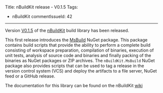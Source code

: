 Title: nBuildKit release - V0.1.5
Tags:
  - nBuildKit
commentIssueId: 42
---

Version [V0.1.5](https://github.com/pvandervelde/nBuildKit/releases/tag/0.1.5) of the [nBuildKit](/projects/nbuildkit.html) build library has been released.

This first release introduces the [MsBuild](https://www.nuget.org/packages/nBuildKit.MsBuild/0.1.5) NuGet package. This package contains build scripts that provide the ability to perform a complete build consisting of workspace preparation, compilation of binaries, execution of unit tests, analysis of source code and binaries and finally packing of the binaries as NuGet packages or ZIP archives.
The `nBuildKit.MsBuild` NuGet package also provides scripts that can be used to tag a release in the version control system (VCS) and deploy the artifacts to a file server, NuGet feed or a GitHub release.

The documentation for this library can be found on the nBuildKit [wiki](https://github.com/pvandervelde/nBuildKit/wiki/MsBuild)
